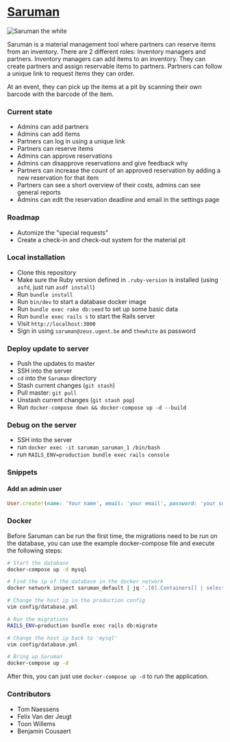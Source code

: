 # [Saruman](https://materiaal.12urenloop.be)

![Saruman the white](http://25.media.tumblr.com/tumblr_m26l1xbEev1qb9ftxo1_500.gif)


Saruman is a material management tool where partners can reserve items from an inventory. There are 2 different roles: Inventory managers and partners. Inventory managers can add items to an inventory. They can create partners and assign reservable items to partners. Partners can follow a unique link to request items they can order.

At an event, they can pick up the items at a pit by scanning their own barcode with the barcode of the item.

### Current state
* Admins can add partners
* Admins can add items
* Partners can log in using a unique link
* Partners can reserve items
* Admins can approve reservations
* Admins can disapprove reservations and give feedback why
* Partners can increase the count of an approved reservation by adding a new reservation for that item
* Partners can see a short overview of their costs, admins can see general reports
* Admins can edit the reservation deadline and email in the settings page

### Roadmap
* Automize the "special requests"
* Create a check-in and check-out system for the material pit

### Local installation
* Clone this repository
* Make sure the Ruby version defined in `.ruby-version` is installed (using `asfd`, just run `asdf install`) 
* Run `bundle install`
* Run `bin/dev` to start a database docker image
* Run `bundle exec rake db:seed` to set up some basic data
* Run `bundle exec rails s` to start the Rails server
* Visit `http://localhost:3000`
* Sign in using `saruman@zeus.ugent.be` and `thewhite` as password

### Deploy update to server
* Push the updates to master
* SSH into the server
* `cd` into the `Saruman` directory
* Stash current changes (`git stash`)
* Pull master: `git pull`
* Unstash current changes (`git stash pop`)
* Run `docker-compose down && docker-compose up -d --build`

### Debug on the server
* SSH into the server
* run `docker exec -it saruman_saruman_1 /bin/bash`
* run `RAILS_ENV=production bundle exec rails console`

### Snippets

#### Add an admin user
```ruby
User.create!(name: 'Your name', email: 'your email', password: 'your super duper secure password', role: :admin)
```

### Docker

Before Saruman can be run the first time, the migrations need to be run on the
database, you can use the example docker-compose file and execute the following
steps:

```sh
# Start the database
docker-compose up -d mysql

# Find the ip of the database in the docker network
docker network inspect saruman_default | jq '.[0].Containers[] | select(.Name == "saruman-mysql-1") | .IPv4Address [:-3]'

# Change the host ip in the production config
vim config/database.yml

# Run the migrations
RAILS_ENV=production bundle exec rails db:migrate

# Change the host ip back to 'mysql'
vim config/database.yml

# Bring up Saruman
docker-compose up -d
```

After this, you can just use `docker-compose up -d` to run the application.

### Contributors
* Tom Naessens
* Felix Van der Jeugt
* Toon Willems
* Benjamin Cousaert
